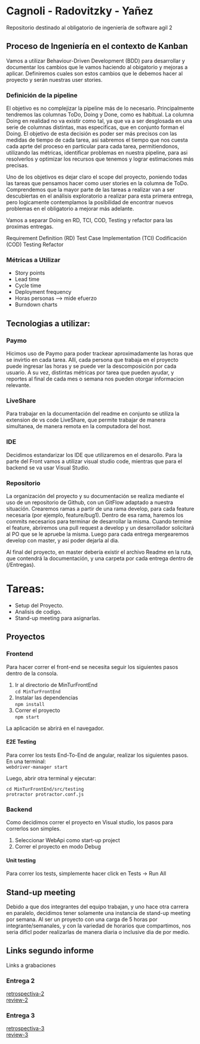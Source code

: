 # Cagnoli - Radovitzky - Yañez

Repositorio destinado al obligatorio de ingeniería de software agil 2

## Proceso de Ingeniería en el contexto de Kanban

Vamos a utilizar Behaviour-Driven Development (BDD) para desarrollar y documentar los cambios que le vamos haciendo al obigatorio y mejoras a aplicar. Definiremos cuales son estos cambios que le debemos hacer al proyecto y serán nuestras user stories.

### Definición de la pipeline

El objetivo es no complejizar la pipeline más de lo necesario. Principalmente tendremos las columnas ToDo, Doing y Done, como es habitual. La columna Doing en realidad no va existir como tal, ya que va a ser desglosada en una serie de columnas distintas, mas especificas, que en conjunto forman el Doing. El objetivo de esta decisión es poder ser más precisos con las medidas de tiempo de cada tarea, asi sabremos el tiempo que nos cuesta cada aprte del proceso en particular para cada tarea, permitiendonos, utilizando las métricas, identificar problemas en nuestra pipeline, para asi resolverlos y optimizar los recursos que tenemos y lograr estimaciones más precisas.

Uno de los objetivos es dejar claro el scope del proyecto, poniendo todas las tareas que pensamos hacer como user stories en la columna de ToDo. Comprendemos que la mayor parte de las tareas a realizar van a ser descubiertas en el análisis exploratorio a realizar para esta primera entrega, pero logicamente contemplamos la posibilidad de encontrar nuevos problemas en el obligatorio a mejorar más adelante.

Vamos a separar Doing en RD, TCI, COD, Testing y refactor para las proximas entregas. 

Requirement Definition (RD)
Test Case Implementation (TCI)
Codificación (COD)
Testing
Refactor

### Métricas a Utilizar

- Story points
- Lead time
- Cycle time
- Deployment frequency
- Horas personas --> mide efuerzo
- Burndown charts

## Tecnologias a utilizar:

### Paymo

Hicimos uso de Paymo para poder trackear aproximadamente las horas que se invirtio en cada tarea.
Allí, cada persona que trabaja en el proyecto puede ingresar las horas y se puede ver la descomposición por cada usuario. A su vez, distintas métricas por tarea que pueden ayudar, y reportes al final de cada mes o semana nos pueden otorgar informacion relevante.

### LiveShare

Para trabajar en la documentación del readme en conjunto se utiliza la extension de vs code LiveShare, que permite trabajar de manera simultanea, de manera remota en la computadora del host.

### IDE

Decidimos estandarizar los IDE que utilizaremos en el desarollo. 
Para la parte del Front vamos a utilizar visual studio code, mientras que para el backend se va usar Visual Studio.

### Repositorio

La organización del proyecto y su documentación se realiza mediante el uso de un repositorio de Github, con un GitFlow adaptado a nuestra situación.
Crearemos ramas a partir de una rama develop, para cada feature necesaria (por ejemplo, feature/bug1). Dentro de esa rama, haremos los commits necesarios para terminar de desarrollar la misma. Cuando termine el feature, abriremos una pull request a develop y un desarrollador solicitará al PO que se le apruebe la misma. Luego para cada entrega mergearemos develop con master, y asi poder dejarla al dia.

Al final del proyecto, en master debería existir el archivo Readme en la ruta, que contendrá la documentación, y una carpeta por cada entrega dentro de (/Entregas).

# Tareas:

- Setup del Proyecto.
- Analisis de codigo.
- Stand-up meeting para asignarlas.

## Proyectos

### Frontend

Para hacer correr el front-end se necesita seguir los siguientes pasos dentro de la consola.

1. Ir al directorio de MinTurFrontEnd <br>
  `cd MinTurFrontEnd`
2. Instalar las dependencias <br>
  `npm install`
3. Correr el proyecto <br>
  `npm start`

La aplicación se abrirá en el navegador.

#### E2E Testing

Para correr los tests End-To-End de angular, realizar los siguientes pasos.
En una terminal:<br>
`webdriver-manager start`

Luego, abrir otra terminal y ejecutar:
```
cd MinTurFrontEnd/src/testing
protractor protractor.conf.js
```

### Backend

Como decidimos correr el proyecto en Visual studio, los pasos para correrlos son simples.

1. Seleccionar WebApi como start-up project
2. Correr el proyecto en modo Debug

#### Unit testing

Para correr los tests, simplemente hacer click en Tests -> Run All

## Stand-up meeting

Debido a que dos integrantes del equipo trabajan, y uno hace otra carrera en paralelo, decidimos tener solamente una instancia de stand-up meeting por semana. Al ser un proyecto con una carga de 5 horas por integrante/semanales, y con la variedad de horarios que compartimos, nos seria dificl poder realizarlas de manera diaria o inclusive dia de por medio.

## Links segundo informe

Links a grabaciones
<br>
### Entrega 2
[retrospectiva-2](https://youtu.be/2xH2zSNAtPY) 
<br>
[review-2](https://youtu.be/2xH2zSNAtPY)
<br>

### Entrega 3

[retrospectiva-3](https://youtu.be/2xH2zSNAtPY)
<br>
[review-3](https://youtu.be/idre0ZTmAfo)
<br>


